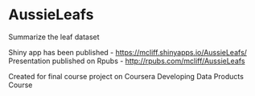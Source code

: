 # AussieLeafs
Summarize the leaf dataset

Shiny app has been published - https://mcliff.shinyapps.io/AussieLeafs/
Presentation published on Rpubs - http://rpubs.com/mcliff/AussieLeafs

Created for final course project on Coursera Developing Data Products Course
